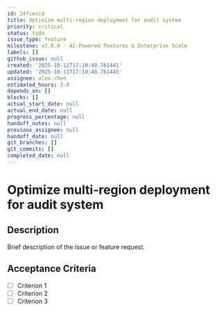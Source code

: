 ```yaml
---
id: 24fceccd
title: Optimize multi-region deployment for audit system
priority: critical
status: todo
issue_type: feature
milestone: v2.0.0 - AI-Powered Features & Enterprise Scale
labels: []
github_issue: null
created: '2025-10-11T17:10:48.761441'
updated: '2025-10-11T17:10:48.761445'
assignee: alex.chen
estimated_hours: 3.0
depends_on: []
blocks: []
actual_start_date: null
actual_end_date: null
progress_percentage: null
handoff_notes: null
previous_assignee: null
handoff_date: null
git_branches: []
git_commits: []
completed_date: null
---
```


# Optimize multi-region deployment for audit system

## Description

Brief description of the issue or feature request.

## Acceptance Criteria

- [ ] Criterion 1
- [ ] Criterion 2
- [ ] Criterion 3
